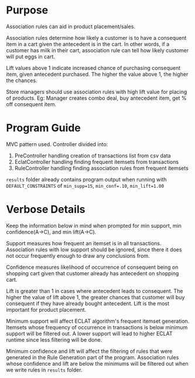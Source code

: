 # Purpose
Association rules can aid in product placement/sales.

Association rules determine how likely a customer is to have a consequent
item in a cart given the antecedent is in the cart. In other words, if a
customer has milk in their cart, association rule can tell how likely
customer will put eggs in cart.

Lift values above 1 indicate increased chance of purchasing consequent item, 
given antecedent purchased. The higher the value above 1, the higher the 
chances.

Store managers should use association rules with high lift value for
placing of products. Eg: Manager creates combo deal, buy antecedent item,
get % off consequent item.

# Program Guide
MVC pattern used.
Controller divided into:
1) PreController handling creation of transactions list from csv data
2) EclatController handling finding frequent itemsets from transactions
3) RuleController handling finding association rules from frequent itemsets

`results` folder already contains program output when running with 
`DEFAULT_CONSTRAINTS` of `min_supp=15`, `min_conf=.10`, `min_lift=1.00`

# Verbose Details
Keep the information below in mind when prompted for min support,
min confidence(A->C), and min lift(A->C).

Support measures how frequent an itemset is in all transactions.
Association rules with low support should be ignored, since there
it does not occur frequently enough to draw any conclusions from.

Confidence measures likelihood of occurrence of consequent being on shopping
cart given that customer already has antecedent on shopping cart.

Lift is greater than 1 in cases where antecedent leads to consequent.
The higher the value of lift above 1, the greater chances that customer
will buy consequent if they have already bought antecedent.
Lift is the most important for product placement.

Minimum support will affect ECLAT algorithm's frequent itemset generation.
Itemsets whose frequency of occurrence in transactions is below minimum support
will be filtered out. A lower support will lead to higher ECLAT runtime
since less filtering will be done.

Minimum confidence and lift will affect the filtering of rules that were
generated in the Rule Generation part of the program. Association rules 
whose confidence and lift are below the minimums will be filtered out 
when we write rules in `results` folder.